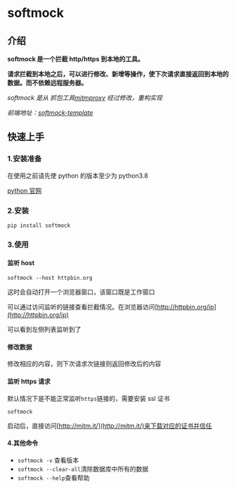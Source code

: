 # softmock

## 介绍

**softmock 是一个拦截 http/https 到本地的工具。**

**请求拦截到本地之后，可以进行修改、新增等操作，使下次请求直接返回到本地的数据。而不依赖远程服务器。**

_softmock 是从 抓包工具[mitmproxy](https://github.com/mitmproxy/mitmproxy) 经过修改，重构实现_

_前端地址：[softmock-template](https://github.com/web-trump/softmock-template)_

## 快速上手

### 1.安装准备

在使用之前请先使 python 的版本至少为 python3.8

[python 官网](https://python.org)

### 2.安装

```
pip install softmock
```

### 3.使用

#### 监听 host

```
softmock --host httpbin.org
```

这时会自动打开一个浏览器窗口，该窗口既是工作窗口

可以通过访问监听的链接查看拦截情况。在浏览器访问[http://httpbin.org/ip](http://httpbin.org/ip)

可以看到左侧列表监听到了

#### 修改数据

修改相应的内容，则下次请求次链接则返回修改后的内容

#### 监听 https 请求

默认情况下是不能正常监听`https`链接的，需要安装 ssl 证书

```
softmock
```

启动后，直接访问[http://mitm.it/](http://mitm.it/)来下载对应的证书并信任

#### 4.其他命令

- `softmock -v` 查看版本
- `softmock --clear-all`清除数据库中所有的数据
- `softmock --help`查看帮助
